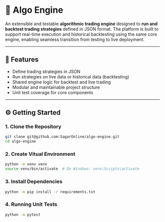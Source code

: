 # 🧠 Algo Engine

An extensible and testable **algorithmic trading engine** designed to **run and backtest trading strategies** defined in JSON format. The platform is built to support real-time execution and historical backtesting using the same core engine, enabling seamless transition from testing to live deployment.

---

## 🚀 Features

- Define trading strategies in JSON
- Run strategies on live data or historical data (backtesting)
- Shared engine logic for backtest and live trading
- Modular and maintainable project structure
- Unit test coverage for core components

---

## ⚙️ Getting Started

### 1. Clone the Repository
```bash
git clone git@github.com:SagarOnline/algo-engine.git
cd algo-engine
```

### 2. Create Vitual Environment
```bash
python -m venv venv
source venv/bin/activate  # On Windows: venv\Scripts\activate
```

### 3. Install Dependencies
```bash
python -m pip install -r requirements.txt
```


### 4. Running Unit Tests
```bash
python -m pytest
```


